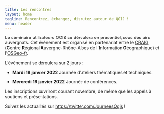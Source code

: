 ```yaml
---
title: Les rencontres
layout: home
tagline: Rencontrez, échangez, discutez autour de QGIS !
menu: header
---
```


Le séminaire utilisateurs QGIS se déroulera en présentiel, sous des airs auvergnats. Cet événement est organisé en partenariat entre le [CRAIG](https://www.craig.fr/) (**C**entre **R**égional **A**uvergne-Rhône-Alpes de l'**I**nformation **G**éographique) et l'[OSGeo-fr](https://www.osgeo.asso.fr/).

L’événement se déroulera sur 2 jours :

* **Mardi 18 janvier 2022** Journée d'ateliers thématiques et techniques.

* **Mercredi 19 janvier 2022** Journée de conférences.

Les inscriptions ouvriront courant novembre, de même que les appels à soutiens et présentations. 

Suivez les actualités sur <https://twitter.com/JourneesQgis> !
